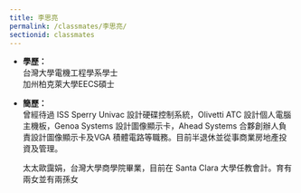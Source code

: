 ```yaml
---
title: 李思亮
permalink: /classmates/李思亮/
sectionid: classmates
---
```


- **學歷：**<br />
  台灣大學電機工程學系學士<br />
  加州柏克萊大學EECS碩士

- **簡歷：**<br />
  曾經待過 ISS Sperry Univac 設計硬碟控制系統，Olivetti ATC 設計個人電腦主機板，Genoa Systems 設計圖像顯示卡，Ahead Systems 合夥創辦人負責設計圖像顯示卡及VGA 積體電路等職務。目前半退休並從事商業房地產投資及管理。

  太太歐靄娟，台灣大學商學院畢業，目前在 Santa Clara 大學任教會計。育有兩女並有兩孫女

